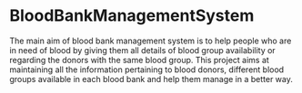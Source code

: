 # BloodBankManagementSystem

The main aim of blood bank management system is to help people who are in need of blood by giving them all details of blood group availability or regarding the donors with the same blood group. This project aims at maintaining all the information pertaining to blood donors, different blood groups available in each blood bank and help them manage in a better way.
